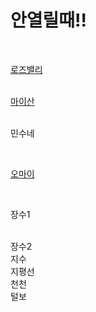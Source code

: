 # 안열릴때!!
</br>

[로즈밸리][로즈밸리]

[로즈밸리]:https://nbviewer.jupyter.org/github/meucham11/nong_intern/blob/main/%ED%86%A0%EB%A7%88%ED%86%A0/1819/%EB%A1%9C%EC%A6%88%EB%B0%B8%EB%A6%AC_%E3%85%88%E3%85%82%E3%84%B7.ipynb
</br>
[마이산][마이산]

[마이산]:https://nbviewer.jupyter.org/github/meucham11/nong_intern/blob/main/%ED%86%A0%EB%A7%88%ED%86%A0/1819/%EB%A7%88%EC%9D%B4%EC%82%B0_%E3%84%B1%E3%85%85%E3%85%82.ipynb
</br>
민수네

</br>

[오마이][오마이]

[오마이]:https://nbviewer.jupyter.org/github/meucham11/nong_intern/blob/main/%ED%86%A0%EB%A7%88%ED%86%A0/1819/%EC%98%A4%EB%A7%88%EC%9D%B4_%E3%85%87%E3%84%B1%E3%85%8C.ipynb

</br>

장수1

</br>
장수2

</br>
지수

</br>
지평선

</br>
천천

</br>
털보

</br>
